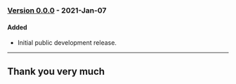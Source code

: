 ### [Version 0.0.0](https://github.com/imithu/UC/releases/tag/v0.0.0) - 2021-Jan-07
#### Added
- Initial public development release.

---
## Thank you very much